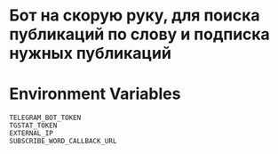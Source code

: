 # Бот на скорую руку, для поиска публикаций по слову и подписка нужных публикаций

# Environment Variables

```
TELEGRAM_BOT_TOKEN
TGSTAT_TOKEN
EXTERNAL_IP
SUBSCRIBE_WORD_CALLBACK_URL
```